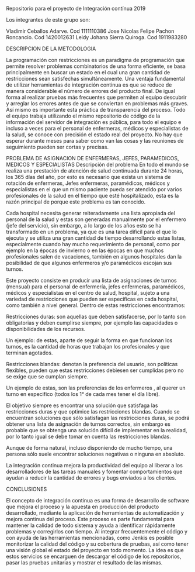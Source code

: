 Repositorio para el proyecto de Integración contínua 2019

Los integrantes de este grupo son:

Vladimir Ceballos Adarve. Cod 1111110386 Jose Nicolas Felipe Pachon Roncancio. Cod 1420012631 Leidy Johana Sierra Quiroga. Cod 1911983280 


DESCRIPCION DE LA METODOLOGIA

La programación con restricciones es un paradigma de programación que permite resolver problemas combinatorios de una forma eficiente, se basa principalmente en buscar un estado en el cual una gran cantidad de restricciones sean satisfechas simultáneamente. Una ventaja fundamental de utilizar herramientas de integración continua es que se reduce de manera considerable el número de errores del producto final. De igual forma al realizar pruebas más frecuentes que permiten al equipo descubrir y arreglar los errores antes de que se conviertan en problemas más graves. Así mismo es importante esta práctica de transparencia del proceso. Todo el equipo trabaja utilizando el mismo repositorio de código de la información del servidor de integración es pública, para todo el equipo e incluso a veces para el personal de enfermeras, médicos y especialistas de la salud, se conoce con precisión el estado real del proyecto. No hay que esperar durante meses para saber como van las cosas y las reuniones de seguimiento pueden ser cortas y precisas.

PROBLEMA DE ASIGNACION DE ENFERMERAS, JEFES, PARAMEDICOS, MEDICOS Y ESPECIALISTAS
Descripción del problema En todo el mundo se realiza una prestación de atención de salud continuada durante 24 horas, los 365 días del año, por esto es necesario que exista un sistema de rotación de enfermeras, Jefes enfermeras, paramédicos, médicos y especialistas en el que un mismo paciente pueda ser atendido por varios profesionales de la salud en el tiempo que esté hospitalizado, esta es la razón principal de porque este problema es tan conocido.

Cada hospital necesita generar reiteradamente una lista apropiada del personal de la salud y estas son generadas manualmente por el enfermero (jefe del servicio), sin embargo, a lo largo de los años esto se ha transformado en un problema, ya que es una tarea difícil para el que lo ejecuta y se utiliza una gran cantidad de tiempo desarrollando estas listas, especialmente cuando hay mucho requerimiento de personal, como por ejemplo en la épocas de invierno o en las épocas en que muchos profesionales salen de vacaciones, también en algunos hospitales dan la posibilidad de que algunos enfermeros y/o paramédicos escojan sus turnos.

Este proyecto consiste en producir una lista de asignaciones de turnos (mensual) para el personal de enfermería, jefes enfermeras, paramédicos, médicos y especialistas en el centro de salud, hospital, sujeto a una variedad de restricciones que pueden ser especificas en cada hospital, como también a nivel general. Dentro de estas restricciones encontramos:

Restricciones duras: son aquellas que deben satisfacerse, por lo tanto son obligatorias y deben cumplirse siempre, por ejemplo las capacidades o disponibilidades de los recursos.

Un ejemplo: de estas, aparte de seguir la forma en que funcionan los turnos, es la cantidad de horas que trabajan los profesionales y que terminan agotados.

Restricciones blandas: denotan la preferencia del usuario, son políticas flexibles, pueden que estas restricciones debiesen ser cumplidas pero no se exige que se cumplan siempre.

Un ejemplo de estas, son las preferencias de los enfermeros , al querer un turno en especifico (todos los 1° de cada mes tener el día libre).

El objetivo siempre es encontrar una solución que satisfaga las restricciones duras y que optimice las restricciones blandas. Cuando se encuentran soluciones que sólo satisfagan las restricciones duras, se podrá obtener una lista de asignación de turnos correctos, sin embargo es probable que se obtenga una solución difícil de implementar en la realidad, por lo tanto igual se debe tomar en cuenta las restricciones blandas.

Aunque de forma natural, incluso disponiendo de mucho tiempo, una persona sólo suele encontrar soluciones negativas o ninguna en absoluto.

La integración continua mejora la productividad del equipo al liberar a los desarrolladores de las tareas manuales y fomentar comportamientos que ayudan a reducir la cantidad de errores y bugs enviados a los clientes.

CONCLUSIONES

El concepto de integración continua es una forma de desarrollo de software que mejora el proceso y la apuesta en producción del producto desarrollado, mediante la aplicación de herramientas de automatización y mejora continua del proceso. Este proceso es parte fundamental para mantener la calidad de todo sistema y ayuda a identificar rápidamente problemas y corregirlos con tiempo. Al integrar frecuentemente el código y con ayuda de las herramientas mencionadas, como Jenkis es posible monitorizar la calidad del código y su cobertura de pruebas, así como tener una visión global el estado del proyecto en todo momento. La idea es que estos servicios se encarguen de descargar el código de los repositorios, pasar las pruebas unitarias y mostrar el resultado de las mismas.
